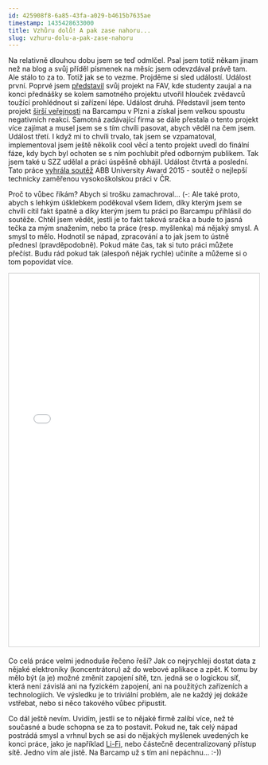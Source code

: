 ```yaml
---
id: 425908f8-6a85-43fa-a029-b4615b7635ae
timestamp: 1435428633000
title: Vzhůru dolů! A pak zase nahoru...
slug: vzhuru-dolu-a-pak-zase-nahoru
---
```

Na relativně dlouhou dobu jsem se teď odmlčel. Psal jsem totiž někam jinam než na blog a svůj příděl písmenek na měsíc jsem odevzdával právě tam. Ale stálo to za to. Totiž jak se to vezme. Projděme si sled událostí. Událost první. Poprvé jsem [představil](http://www.slideshare.net/MartinZlmal/nodejs-42314371) svůj projekt na FAV, kde studenty zaujal a na konci přednášky se kolem samotného projektu utvořil hlouček zvědavců toužící prohlédnout si zařízení lépe. Událost druhá. Představil jsem tento projekt [širší veřejnosti](http://www.slideshare.net/MartinZlmal/barcamp2015) na Barcampu v Plzni a získal jsem velkou spoustu negativních reakcí. Samotná zadávající firma se dále přestala o tento projekt více zajímat a musel jsem se s tím chvíli pasovat, abych věděl na čem jsem. Událost třetí. I když mi to chvíli trvalo, tak jsem se vzpamatoval, implementoval jsem ještě několik cool věcí a tento projekt uvedl do finální fáze, kdy bych byl ochoten se s ním pochlubit před odborným publikem. Tak jsem také u SZZ udělal a práci úspěšně obhájil. Událost čtvrtá a poslední. Tato práce [vyhrála soutěž](http://www.abb.cz/cawp/seitp202/67b19426a3ab3b8fc1257e6e004f2d33.aspx) ABB University Award 2015 - soutěž o nejlepší technicky zaměřenou vysokoškolskou práci v ČR.

Proč to vůbec říkám? Abych si trošku zamachroval... (-: Ale také proto, abych s lehkým úšklebkem poděkoval všem lidem, díky kterým jsem se chvíli cítil fakt špatně a díky kterým jsem tu práci po Barcampu přihlásil do soutěže. Chtěl jsem vědět, jestli je to fakt taková sračka a bude to jasná tečka za mým snažením, nebo ta práce (resp. myšlenka) má nějaký smysl. A smysl to mělo. Hodnotil se nápad, zpracování a to jak jsem to ústně přednesl (pravděpodobně). Pokud máte čas, tak si tuto práci můžete přečíst. Budu rád pokud tak (alespoň nějak rychle) učiníte a můžeme si o tom popovídat více.

<iframe src="//www.slideshare.net/slideshow/embed_code/key/q1xdPbSZTIUXQ" width="600" height="750" frameborder="0" marginwidth="0" marginheight="0" scrolling="no" style="border:1px solid #CCC; border-width:1px; margin-bottom:5px; max-width: 100%;" allowfullscreen> </iframe>

Co celá práce velmi jednoduše řečeno řeší? Jak co nejrychleji dostat data z nějaké elektroniky (koncentrátoru) až do webové aplikace a zpět. K tomu by mělo být (a je) možné změnit zapojení sítě, tzn. jedná se o logickou síť, která není závislá ani na fyzickém zapojení, ani na použitých zařízeních a technologiích. Ve výsledku je to triviální problém, ale ne každý jej dokáže vstřebat, nebo si něco takového vůbec připustit.

Co dál ještě nevím. Uvidím, jestli se to nějaké firmě zalíbí více, než té současné a bude schopna se za to postavit. Pokud ne, tak celý nápad postrádá smysl a vrhnul bych se asi do nějakých myšlenek uvedených ke konci práce, jako je například [Li-Fi](https://en.wikipedia.org/wiki/Li-Fi), nebo částečně decentralizovaný přístup sítě. Jedno vím ale jistě. Na Barcamp už s tím ani nepáchnu... :-))